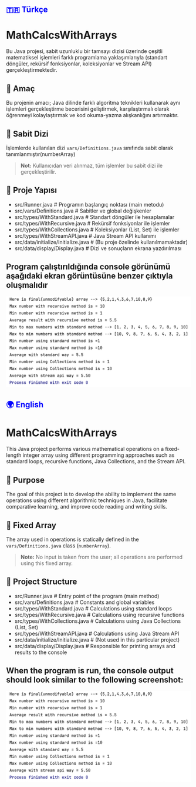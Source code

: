 ## <span style="color:blue;">🇹🇷 Türkçe</span>
# MathCalcsWithArrays

Bu Java projesi, sabit uzunluklu bir tamsayı dizisi üzerinde çeşitli matematiksel işlemleri farklı programlama yaklaşımlarıyla (standart döngüler, rekürsif fonksiyonlar, koleksiyonlar ve Stream API) gerçekleştirmektedir.

## 🎯 Amaç

Bu projenin amacı; Java dilinde farklı algoritma teknikleri kullanarak aynı işlemleri gerçekleştirme becerisini geliştirmek, karşılaştırmalı olarak öğrenmeyi kolaylaştırmak ve kod okuma-yazma alışkanlığını artırmaktır.

## 📌 Sabit Dizi

İşlemlerde kullanılan dizi `vars/Definitions.java` sınıfında sabit olarak tanımlanmıştır(numberArray)

> **Not:** Kullanıcıdan veri alınmaz, tüm işlemler bu sabit dizi ile gerçekleştirilir.


## 📁 Proje Yapısı
- src/Runner.java                          # Programın başlangıç noktası (main metodu)
- src/vars/Definitions.java                # Sabitler ve global değişkenler
- src/types/WithStandard.java              # Standart döngüler ile hesaplamalar
- src/types/WithRecursive.java             # Rekürsif fonksiyonlar ile işlemler
- src/types/WithCollections.java           # Koleksiyonlar (List, Set) ile işlemler
- src/types/WithStreamAPI.java             # Java Stream API kullanımı
- src/data/initialize/Initialize.java      # (Bu proje özelinde kullanılmamaktadır)
- src/data/display/Display.java            # Dizi ve sonuçların ekrana yazdırılması

## Program çalıştırıldığında console görünümü aşağıdaki ekran görüntüsüne benzer çıktıyla oluşmalıdır
![MathCalcsWithArrays](MathCalcsWithArrays.png)

## <span style="color:blue;">🌍 English</span>
# MathCalcsWithArrays

This Java project performs various mathematical operations on a fixed-length integer array using different programming approaches such as standard loops, recursive functions, Java Collections, and the Stream API.

## 🎯 Purpose

The goal of this project is to develop the ability to implement the same operations using different algorithmic techniques in Java, facilitate comparative learning, and improve code reading and writing skills.

## 📌 Fixed Array

The array used in operations is statically defined in the `vars/Definitions.java` class (`numberArray`).

> **Note:** No input is taken from the user; all operations are performed using this fixed array.

## 📁 Project Structure

- src/Runner.java                          # Entry point of the program (main method)
- src/vars/Definitions.java                # Constants and global variables
- src/types/WithStandard.java              # Calculations using standard loops
- src/types/WithRecursive.java             # Calculations using recursive functions
- src/types/WithCollections.java           # Calculations using Java Collections (List, Set)
- src/types/WithStreamAPI.java             # Calculations using Java Stream API
- src/data/initialize/Initialize.java      # (Not used in this particular project)
- src/data/display/Display.java            # Responsible for printing arrays and results to the console

## When the program is run, the console output should look similar to the following screenshot:

![MathCalcsWithArrays](MathCalcsWithArrays.png)
